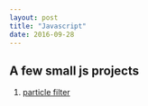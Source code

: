 ```yaml
---
layout: post
title: "Javascript"
date: 2016-09-28
---
```


## A few small js projects

<ol>
<li> <a href="http://zhehe.github.io/test/pf.html"> particle filter </a> </li>



</ol>
